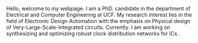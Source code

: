 
Hello, welcome to my webpage. 
I am a PhD. candidate in the department of Electrical and Computer Engineering at UCF. My research interest lies in the field of Electronic Design Automation with the emphasis on Physical design of Very-Large-Scale-Integrated circuits. Currently. I am working on synthesizing and optimizing  robust clock distribution networks for ICs .

